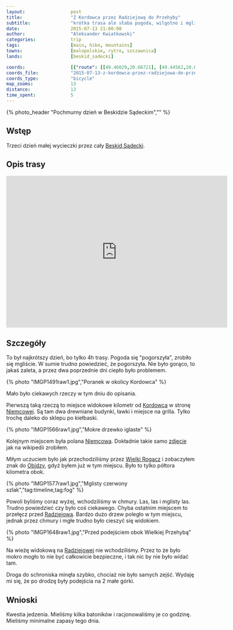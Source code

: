 ```yaml
---
layout:                 post
title:                  "Z Kordowca przez Radziejową do Przehyby"
subtitle:               "krótka trasa ale słaba pogoda, wilgotno i mgliście"
date:                   2015-07-13 21:00:00
author:                 "Aleksander Kwiatkowski"
categories:             trip
tags:                   [main, hike, mountains]
towns:                  [malopolskie, rytro, szczawnica]
lands:                  [beskid_sadecki]

coords:                 [{"route": [[49.46029,20.66721], [49.44562,20.64687], [49.43820,20.61057], [49.44897,20.60456], [49.45388,20.58164], [49.46537,20.57675], [49.46676,20.55495]], "type": "hike"}]
coords_file:            "2015-07-13-z-kordowca-przez-radziejowa-do-przehyby.json"
coords_type:            "bicycle"
map_zooms:              13
distance:               13
time_spent:             5
---
```


[wiki-kordowiec]:       https://pl.wikipedia.org/wiki/Kordowiec
[wiki-niemcowa]:        https://pl.wikipedia.org/wiki/Niemcowa_(polana)
[wiki-niemcowa-f]:      https://pl.wikipedia.org/wiki/Plik:Niemcowa_BS2-3.jpg
[wiki-radziejowa]:      https://pl.wikipedia.org/wiki/Radziejowa
[wiki-wielki-rogacz]:   https://pl.wikipedia.org/wiki/Wielki_Rogacz
[wiki-obidza]:          https://pl.wikipedia.org/wiki/Prze%C5%82%C4%99cz_Obidza
[wiki-beskid-sadecki]:  https://pl.wikipedia.org/wiki/Beskid_S%C4%85decki

{% photo_header "Pochmurny dzień w Beskidzie Sądeckim","" %}

Wstęp
-----

Trzeci dzień małej wycieczki przez cały [Beskid Sądecki][wiki-beskid-sadecki].

Opis trasy
----------

<iframe height='405' width='590' frameborder='0' allowtransparency='true' scrolling='no' src='http://www.strava.com/activities/346184297/embed/a6f71a71335448ea71f3e7cbc4502063b9366f13'></iframe>

Szczegóły
---------

To był najkrótszy dzień, bo tylko 4h trasy. Pogoda się "pogorszyła", zrobiło się mgliście. W sumie trudno powiedzieć,
że pogorszyła. Nie było gorąco, to jakaś zaleta, a przez dwa poprzednie dni ciepło
było problemem.

{% photo "IMGP1491raw1.jpg","Poranek w okolicy Kordowca" %}

Mało było ciekawych rzeczy w tym dniu do opisania.

Pierwszą taką rzeczą to miejsce widokowe kilometr od [Kordowca][wiki-kordowiec]
w stronę [Niemcowej][wiki-niemcowa]. Są tam dwa drewniane budynki,
ławki i miejsce na grilla. Tylko trochę daleko do sklepu po kiełbaski.

{% photo "IMGP1566raw1.jpg","Mokre drzewko iglaste" %}

Kolejnym miejscem była polana [Niemcowa][wiki-niemcowa]. Dokładnie takie samo [zdjęcie][wiki-niemcowa-f] jak na wikipedii zrobiłem.

Miłym uczuciem było jak przechodziliśmy przez [Wielki Rogacz][wiki-wielki-rogacz]
i zobaczyłem znak do [Obidzy][wiki-obidza], gdyż byłem już w tym miejscu. Było
to tylko półtora kilometra obok.

{% photo "IMGP1577raw1.jpg","Mglisty czerwony szlak","tag:timeline,tag:fog" %}

Powoli byliśmy coraz wyżej, wchodziliśmy w chmury. Las, las i mglisty las. Trudno powiedzieć czy było coś ciekawego. Chyba ostatnim
miejscem to przełęcz przed [Radziejową][wiki-radziejowa]. Bardzo dużo drzew poległo w tym miejscu, jednak przez chmury i mgłe
trudno było cieszyć się widokiem.

{% photo "IMGP1648raw1.jpg","Przed podejściem obok Wielkiej Przehybą" %}


Na wieżę widokową na [Radziejowej][wiki-radziejowa] nie wchodziliśmy.
Przez to że było mokro mogło to nie być całkowicie bezpieczne, i tak nic by nie było widać
tam.

Droga do schroniska minęła szybko, chociaż nie było samych zejść. Wydaję mi się, że po drodzę były podejścia na
2 małe górki.

Wnioski
-------

Kwestia jedzenia. Mieliśmy kilka batoników i racjonowaliśmy je
co godzinę. Mieliśmy minimalne zapasy tego dnia.
